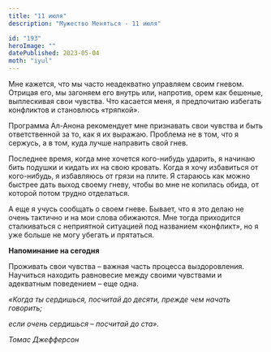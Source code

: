 ```yaml
---
title: "11 июля"
description: "Мужество Меняться - 11 июля"

id: "193"
heroImage: ""
datePublished: 2023-05-04
moth: "iyul"
---
```


Мне кажется, что мы часто неадекватно управляем своим гневом. Отрицая его, мы
загоняем его внутрь или, напротив, орем как бешеные, выплескивая свои чувства.
Что касается меня, я предпочитаю избегать конфликтов и становлюсь «тряпкой».

Программа Ал-Анона рекомендует мне признавать свои чувства и быть
ответственной за то, как я их выражаю. Проблема не в том, что я сержусь, а в
том, куда лучше направить свой гнев.

Последнее время, когда мне хочется кого-нибудь ударить, я начинаю бить подушки
и кидать их на свою кровать. Когда я хочу избавиться от кого-нибудь, я
избавляюсь от грязи на плите. Я стараюсь как можно быстрее дать выход своему
гневу, чтобы во мне не копилась обида, от которой потом трудно отделаться.

А еще я учусь сообщать о своем гневе. Бывает, что я это делаю не очень
тактично и на мои слова обижаются. Мне тогда приходится сталкиваться с
неприятной ситуацией под названием «конфликт», но я уже больше не могу убегать
и прятаться.

**Напоминание на сегодня**

Проживать свои чувства – важная часть процесса выздоровления. Научиться
находить равновесие между своими чувствами и адекватным поведением – еще одна.

_«Когда ты сердишься, посчитай до десяти, прежде чем начать говорить;_

_если очень сердишься – посчитай до ста»._

_Томас Джефферсон_
